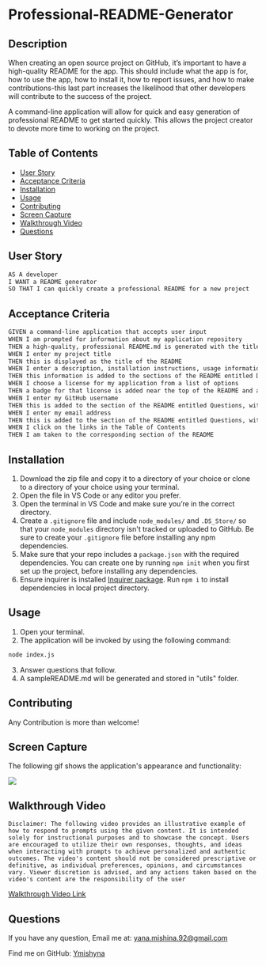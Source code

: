 # Professional-README-Generator

## Description

When creating an open source project on GitHub, it’s important to have a high-quality README for the app. This should include what the app is for, how to use the app, how to install it, how to report issues, and how to make contributions-this last part increases the likelihood that other developers will contribute to the success of the project. 

A command-line application will allow for quick and easy generation of professional README to get started quickly.  This allows the project creator to devote more time to working on the project.

## Table of Contents 
- [User Story](#user-story)
- [Acceptance Criteria](#acceptance-criteria)
- [Installation](#installation)
- [Usage](#usage)
- [Contributing](#contributing)
- [Screen Capture](#screen-capture)
- [Walkthrough Video](#walkthrough-video)
- [Questions](#questions)


## User Story

```md
AS A developer
I WANT a README generator
SO THAT I can quickly create a professional README for a new project
```

## Acceptance Criteria

```md
GIVEN a command-line application that accepts user input
WHEN I am prompted for information about my application repository
THEN a high-quality, professional README.md is generated with the title of my project and sections entitled Description, Table of Contents, Installation, Usage, License, Contributing, Tests, and Questions
WHEN I enter my project title
THEN this is displayed as the title of the README
WHEN I enter a description, installation instructions, usage information, contribution guidelines, and test instructions
THEN this information is added to the sections of the README entitled Description, Installation, Usage, Contributing, and Tests
WHEN I choose a license for my application from a list of options
THEN a badge for that license is added near the top of the README and a notice is added to the section of the README entitled License that explains which license the application is covered under
WHEN I enter my GitHub username
THEN this is added to the section of the README entitled Questions, with a link to my GitHub profile
WHEN I enter my email address
THEN this is added to the section of the README entitled Questions, with instructions on how to reach me with additional questions
WHEN I click on the links in the Table of Contents
THEN I am taken to the corresponding section of the README
```

## Installation

1. Download the zip file and copy it to a directory of your choice or clone to a directory of your choice using your terminal. 
2. Open the file in VS Code or any editor you prefer.
3. Open the terminal in VS Code and make sure you’re in the correct directory.
4. Create a `.gitignore` file and include `node_modules/` and `.DS_Store/` so that your `node_modules` directory isn't tracked or uploaded to GitHub. Be sure to create your `.gitignore` file before installing any npm dependencies.
5. Make sure that your repo includes a `package.json` with the required dependencies. You can create one by running `npm init` when you first set up the project, before installing any dependencies.
6. Ensure inquirer is installed [Inquirer package](https://www.npmjs.com/package/inquirer/v/8.2.4). Run `npm i` to install dependencies in local project directory.

## Usage

1. Open your terminal.
2. The application will be invoked by using the following command:

```bash
node index.js
```

3. Answer questions that follow.
4. A sampleREADME.md will be generated and stored in "utils" folder.

## Contributing

Any Contribution is more than welcome!

## Screen Capture

The following gif shows the application's appearance and functionality:

![](/assets/images/Screen-Capture.gif)

## Walkthrough Video

```
Disclaimer: The following video provides an illustrative example of how to respond to prompts using the given content. It is intended solely for instructional purposes and to showcase the concept. Users are encouraged to utilize their own responses, thoughts, and ideas when interacting with prompts to achieve personalized and authentic outcomes. The video's content should not be considered prescriptive or definitive, as individual preferences, opinions, and circumstances vary. Viewer discretion is advised, and any actions taken based on the video's content are the responsibility of the user

````
[Walkthrough Video Link](https://drive.google.com/file/d/1YaBPneuHR064uLPLOAY6Wbn2NW87WFdT/view?usp=sharing)

## Questions

If you have any question, Email me at: yana.mishina.92@gmail.com

Find me on GitHub: [Ymishyna](https://github.com/Ymishyna)




